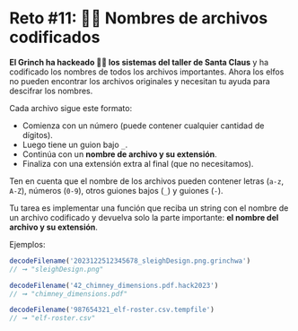 # Reto #11: 🏴‍☠️ Nombres de archivos codificados

**El Grinch ha hackeado 🏴‍☠️ los sistemas del taller de Santa Claus** y ha codificado los nombres de todos los archivos importantes. Ahora los elfos no pueden encontrar los archivos originales y necesitan tu ayuda para descifrar los nombres.

Cada archivo sigue este formato:

+ Comienza con un número (puede contener cualquier cantidad de dígitos).
+ Luego tiene un guion bajo `_`.
+ Continúa con un **nombre de archivo y su extensión**.
+ Finaliza con una extensión extra al final (que no necesitamos).

Ten en cuenta que el nombre de los archivos pueden contener letras (`a-z`, `A-Z`), números (`0-9`), otros guiones bajos (`_`) y guiones (`-`).

Tu tarea es implementar una función que reciba un string con el nombre de un archivo codificado y devuelva solo la parte importante: **el nombre del archivo y su extensión**.

Ejemplos:

```ts
decodeFilename('2023122512345678_sleighDesign.png.grinchwa')
// ➞ "sleighDesign.png"

decodeFilename('42_chimney_dimensions.pdf.hack2023')
// ➞ "chimney_dimensions.pdf"

decodeFilename('987654321_elf-roster.csv.tempfile')
// ➞ "elf-roster.csv"
```
